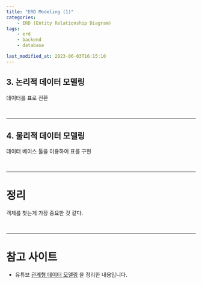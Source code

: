 ```yaml
---
title: "ERD Modeling (1)"
categories:
    - ERD (Entity Relationship Diagram)
tags:
    - erd
    - backend
    - database

last_modified_at: 2023-06-03T16:15:10
---
```


## 3. 논리적 데이터 모델링

데이터를 표로 전환

<br>

---

## 4. 물리적 데이터 모델링

데이터 베이스 툴을 이용하여 표를 구현


<br>

---

# 정리

객체를 찾는게 가장 중요한 것 같다.



<br>

---

# 참고 사이트

* 유튜브 [관계형 데이터 모델링](https://www.youtube.com/watch?v=1d38YZKCM88&list=PLuHgQVnccGMDF6rHsY9qMuJMd295Yk4sa) 을 정리한 내용입니다.



